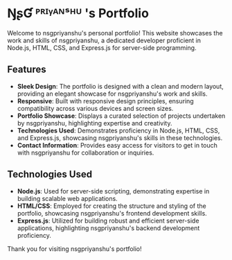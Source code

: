 # ŊʂƓ ᴾᴿᴵᵞᴬᴺˢᴴᵁ 's Portfolio

Welcome to nsgpriyanshu's personal portfolio! This website showcases the work and skills of nsgpriyanshu, a dedicated developer proficient in Node.js, HTML, CSS, and Express.js for server-side programming.

## Features

- **Sleek Design**: The portfolio is designed with a clean and modern layout, providing an elegant showcase for nsgpriyanshu's work and skills.
- **Responsive**: Built with responsive design principles, ensuring compatibility across various devices and screen sizes.
- **Portfolio Showcase**: Displays a curated selection of projects undertaken by nsgpriyanshu, highlighting expertise and creativity.
- **Technologies Used**: Demonstrates proficiency in Node.js, HTML, CSS, and Express.js, showcasing nsgpriyanshu's skills in these technologies.
- **Contact Information**: Provides easy access for visitors to get in touch with nsgpriyanshu for collaboration or inquiries.

## Technologies Used

- **Node.js**: Used for server-side scripting, demonstrating expertise in building scalable web applications.
- **HTML/CSS**: Employed for creating the structure and styling of the portfolio, showcasing nsgpriyanshu's frontend development skills.
- **Express.js**: Utilized for building robust and efficient server-side applications, highlighting nsgpriyanshu's backend development proficiency.

Thank you for visiting nsgpriyanshu's portfolio!

